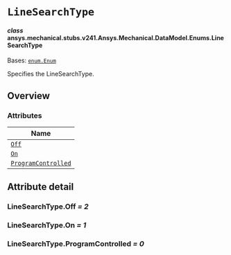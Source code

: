 # `LineSearchType`



#### *class* ansys.mechanical.stubs.v241.Ansys.Mechanical.DataModel.Enums.LineSearchType

Bases: [`enum.Enum`](https://docs.python.org/3/library/enum.html#enum.Enum)

Specifies the LineSearchType.

<!-- !! processed by numpydoc !! -->

<a id="overview"></a>

## Overview

### Attributes

| Name |
| -------------------------------------------------------------------------------------------------------------------------------- |
| [`Off`](../../../../../v242/Ansys/Mechanical/DataModel/Enums/LineSearchType.md#LineSearchType.Off) |
| [`On`](../../../../../v242/Ansys/Mechanical/DataModel/Enums/LineSearchType.md#LineSearchType.On) |
| [`ProgramControlled`](../../../../../v242/Ansys/Mechanical/DataModel/Enums/LineSearchType.md#LineSearchType.ProgramControlled) |

<a id="attribute-detail"></a>

## Attribute detail

<a id="LineSearchType.Off"></a>

### LineSearchType.Off *= 2*

<a id="LineSearchType.On"></a>

### LineSearchType.On *= 1*

<a id="LineSearchType.ProgramControlled"></a>

### LineSearchType.ProgramControlled *= 0*


